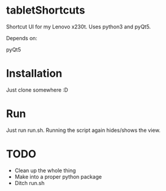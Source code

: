 tabletShortcuts
===============

Shortcut UI for my Lenovo x230t. Uses python3 and pyQt5.

Depends on:

pyQt5


Installation
============

Just clone somewhere :D


Run
===

Just run run.sh. Running the script again hides/shows the view.


TODO
====

* Clean up the whole thing
* Make into a proper python package
* Ditch run.sh
